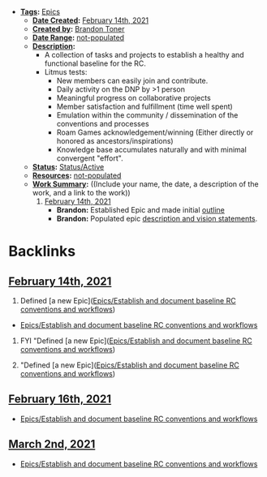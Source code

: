 - **[Tags](<../Tags.md>):** [Epics](<../Epics.md>)
    - **[Date Created](<../Date Created.md>):** [February 14th, 2021](<../February 14th, 2021.md>)
    - **[Created by](<../Created by.md>):** [Brandon Toner](<../Brandon Toner.md>)
    - **[Date Range](<../Date Range.md>):** [not-populated](<../not-populated.md>)
    - **[Description](<../Description.md>):** 
        - A collection of tasks and projects to establish a healthy and functional baseline for the RC.
        - Litmus tests: 
            - New members can easily join and contribute.
            - Daily activity on the DNP by >1 person
            - Meaningful progress on collaborative projects
            - Member satisfaction and fulfillment (time well spent)
            - Emulation within the community / dissemination of the conventions and processes
            - Roam Games acknowledgement/winning (Either directly or honored as ancestors/inspirations)
            - Knowledge base accumulates naturally and with minimal convergent "effort".
    - **[Status](<../Status.md>):** [Status/Active](<../Status/Active.md>)
    - **[Resources](<../Resources.md>):** [not-populated](<../not-populated.md>)
    - **[Work Summary](<../Work Summary.md>):**  ((Include your name, the date, a description of the work, and a link to the work))
        1. [February 14th, 2021](<../February 14th, 2021.md>)
            - **Brandon:** Established Epic and made initial [outline](((48PY0Vlnm)))
            - **Brandon:** Populated epic [description and vision statements](((owNcyPWbT))).

# Backlinks
## [February 14th, 2021](<February 14th, 2021.md>)
1. Defined [a new Epic]([Epics/Establish and document baseline RC conventions and workflows](<../Epics/Establish and document baseline RC conventions and workflows.md>))

- [Epics/Establish and document baseline RC conventions and workflows](<../Epics/Establish and document baseline RC conventions and workflows.md>)

1. FYI "Defined [a new Epic]([Epics/Establish and document baseline RC conventions and workflows](<../Epics/Establish and document baseline RC conventions and workflows.md>))

3. "Defined [a new Epic]([Epics/Establish and document baseline RC conventions and workflows](<../Epics/Establish and document baseline RC conventions and workflows.md>))

## [February 16th, 2021](<February 16th, 2021.md>)
- [Epics/Establish and document baseline RC conventions and workflows](<../Epics/Establish and document baseline RC conventions and workflows.md>)

## [March 2nd, 2021](<March 2nd, 2021.md>)
- [Epics/Establish and document baseline RC conventions and workflows](<../Epics/Establish and document baseline RC conventions and workflows.md>)

